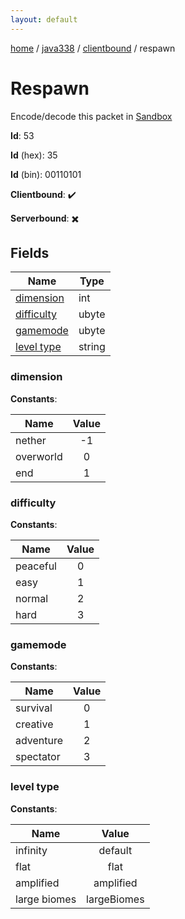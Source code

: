 ```yaml
---
layout: default
---
```


[home](/)  /  [java338](/protocol/java338)  /  [clientbound](/protocol/java338/clientbound)  /  respawn

# Respawn

Encode/decode this packet in [Sandbox](../../../sandbox/java338#Clientbound.Respawn)

**Id**: 53

**Id** (hex): 35

**Id** (bin): 00110101

**Clientbound**: ✔️

**Serverbound**: ✖️

## Fields

Name | Type
---|---
[dimension](#dimension) | int
[difficulty](#difficulty) | ubyte
[gamemode](#gamemode) | ubyte
[level type](#level-type) | string

### dimension

**Constants**:

Name | Value
---|:---:
nether | -1
overworld | 0
end | 1

### difficulty

**Constants**:

Name | Value
---|:---:
peaceful | 0
easy | 1
normal | 2
hard | 3

### gamemode

**Constants**:

Name | Value
---|:---:
survival | 0
creative | 1
adventure | 2
spectator | 3

### level type

**Constants**:

Name | Value
---|:---:
infinity | default
flat | flat
amplified | amplified
large biomes | largeBiomes
